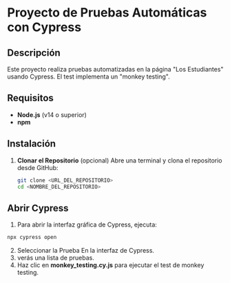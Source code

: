 # Proyecto de Pruebas Automáticas con Cypress

## Descripción
Este proyecto realiza pruebas automatizadas en la página "Los Estudiantes" usando Cypress. El test implementa un "monkey testing".

## Requisitos
- **Node.js** (v14 o superior)
- **npm**

## Instalación

1. **Clonar el Repositorio** (opcional)
   Abre una terminal y clona el repositorio desde GitHub:
   ```bash
   git clone <URL_DEL_REPOSITORIO>
   cd <NOMBRE_DEL_REPOSITORIO>


## Abrir Cypress
1. Para abrir la interfaz gráfica de Cypress, ejecuta:

```zsh
npx cypress open
```

2. Seleccionar la Prueba En la interfaz de Cypress.
3. verás una lista de pruebas.
4. Haz clic en **monkey_testing.cy.js** para ejecutar el test de monkey testing.
